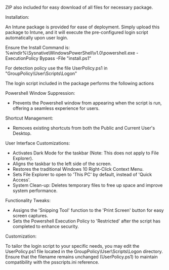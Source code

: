 ZIP also included for easy download of all files for necessary package.

Installation:

An Intune package is provided for ease of deployment. Simply upload this package to Intune, and it will execute the pre-configured login script automatically upon user login.


Ensure the Install Command is: %windir%\Sysnative\WindowsPowerShell\v1.0\powershell.exe -ExecutionPolicy Bypass -File "install.ps1"

For detection policy use the file UserPolicy.ps1 in "GroupPolicy\User\Scripts\Logon"


The login script included in the package performs the following actions


Powershell Window Suppression: 

- Prevents the Powershell window from appearing when the script is run, offering a seamless experience for users.


Shortcut Management: 

- Removes existing shortcuts from both the Public and Current User's Desktop.


User Interface Customizations:

- Activates Dark Mode for the taskbar (Note: This does not apply to File Explorer).
- Aligns the taskbar to the left side of the screen.
- Restores the traditional Windows 10 Right-Click Context Menu.
- Sets File Explorer to open to 'This PC' by default, instead of 'Quick Access'.
- System Clean-up: Deletes temporary files to free up space and improve system performance.


Functionality Tweaks:

- Assigns the 'Snipping Tool' function to the 'Print Screen' button for easy screen captures.
- Sets the Powershell Execution Policy to 'Restricted' after the script has completed to enhance security.


Customization:

To tailor the login script to your specific needs, you may edit the UserPolicy.ps1 file located in the GroupPolicy\User\Scripts\Logon directory. Ensure that the filename remains unchanged (UserPolicy.ps1) to maintain compatibility with the psscripts.ini reference.
